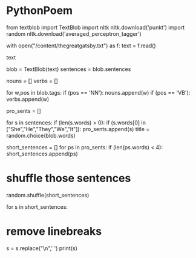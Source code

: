 # PythonPoem

from textblob import TextBlob
import nltk
nltk.download('punkt')
import random 
nltk.download('averaged_perceptron_tagger')

with open("/content/thegreatgatsby.txt") as f:
  text = f.read()
  
text

blob = TextBlob(text)
sentences = blob.sentences

nouns = []
verbs = []

for w,pos in blob.tags:
  if (pos == 'NN'):
    nouns.append(w)
  if (pos == 'VB'):
    verbs.append(w)

pro_sents = []

for s in sentences:
  if (len(s.words) > 0):
    if (s.words[0] in ["She","He","They","We","It"]):
      pro_sents.append(s)
title = random.choice(blob.words)

short_sentences = []
for ps in pro_sents:
  if (len(ps.words) < 4):
    short_sentences.append(ps)

# shuffle those sentences
random.shuffle(short_sentences)

for s in short_sentences:
  # remove linebreaks
  s = s.replace("\n",' ')
  print(s)  
